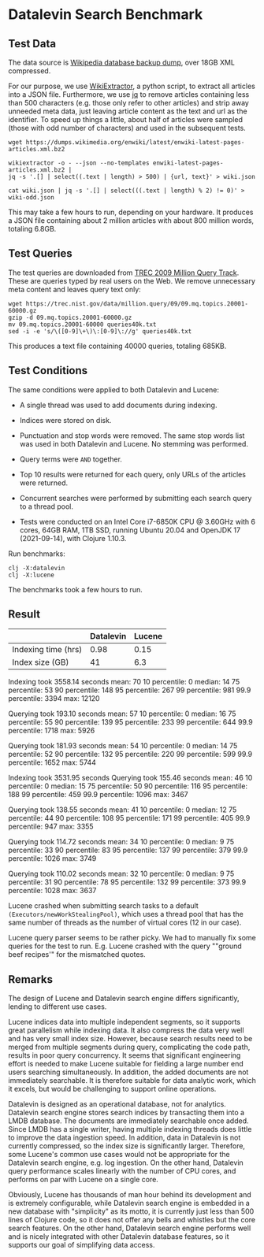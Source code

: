 # Datalevin Search Benchmark

## Test Data

The data source is [Wikipedia database backup dump](https://dumps.wikimedia.org/enwiki/latest/enwiki-latest-pages-articles.xml.bz2), over 18GB XML compressed.

For our purpose, we use
[WikiExtractor](https://github.com/attardi/wikiextractor), a python script, to
extract all articles into a JSON file. Furthermore, we use
[jq](https://stedolan.github.io/jq/) to remove articles containing less than 500
characters (e.g. those only refer to other articles) and strip away unneeded
meta data, just leaving article content as the text and url as the identifier.
To speed up things a little, about half of articles were sampled (those with odd
number of characters) and used in the subsequent tests.

```console
wget https://dumps.wikimedia.org/enwiki/latest/enwiki-latest-pages-articles.xml.bz2

wikiextractor -o - --json --no-templates enwiki-latest-pages-articles.xml.bz2 |
jq -s '.[] | select((.text | length) > 500) | {url, text}' > wiki.json

cat wiki.json | jq -s '.[] | select(((.text | length) % 2) != 0)' > wiki-odd.json
```
This may take a few hours to run, depending on your hardware. It produces a JSON
file containing about 2 million articles with about 800 million words, totaling 6.8GB.

## Test Queries

The test queries are downloaded from [TREC 2009 Million Query
Track](https://trec.nist.gov/data/million.query09.html). These are queries
typed by real users on the Web. We remove unnecessary meta content and leaves
query text only:

```console
wget https://trec.nist.gov/data/million.query/09/09.mq.topics.20001-60000.gz
gzip -d 09.mq.topics.20001-60000.gz
mv 09.mq.topics.20001-60000 queries40k.txt
sed -i -e 's/\([0-9]\+\)\:[0-9]\://g' queries40k.txt
```
This produces a text file containing 40000 queries, totaling 685KB.

## Test Conditions

The same conditions were applied to both Datalevin and Lucene:

* A single thread was used to add documents during indexing.

* Indices were stored on disk.

* Punctuation and stop words were removed. The same stop words list was used in
  both Datalevin and Lucene. No stemming was performed.

* Query terms were `AND` together.

* Top 10 results were returned for each query, only URLs of the articles were returned.

* Concurrent searches were performed by submitting each search query to a thread pool.

* Tests were conducted on an Intel Core i7-6850K CPU @ 3.60GHz with 6 cores, 64GB RAM, 1TB SSD, running Ubuntu 20.04 and OpenJDK 17 (2021-09-14), with Clojure 1.10.3.

Run benchmarks:

```
clj -X:datalevin
clj -X:lucene
```

The benchmarks took a few hours to run.

## Result

|   | Datalevin | Lucene |
|----|--------|--------|
| Indexing time (hrs)  | 0.98  | 0.15  |
| Index size (GB)  | 41  |  6.3      |


Indexing took 3558.14 seconds
mean: 70
10 percentile: 0
median: 14
75 percentile: 53
90 percentile: 148
95 percentile: 267
99 percentile: 981
99.9 percentile: 3394
max: 12120

Querying took 193.10 seconds
mean: 57
10 percentile: 0
median: 16
75 percentile: 55
90 percentile: 139
95 percentile: 233
99 percentile: 644
99.9 percentile: 1718
max: 5926

Querying took 181.93 seconds
mean: 54
10 percentile: 0
median: 14
75 percentile: 52
90 percentile: 132
95 percentile: 220
99 percentile: 599
99.9 percentile: 1652
max: 5744

Indexing took 3531.95 seconds
Querying took 155.46 seconds
mean: 46
10 percentile: 0
median: 15
75 percentile: 50
90 percentile: 116
95 percentile: 188
99 percentile: 459
99.9 percentile: 1096
max: 3467

Querying took 138.55 seconds
mean: 41
10 percentile: 0
median: 12
75 percentile: 44
90 percentile: 108
95 percentile: 171
99 percentile: 405
99.9 percentile: 947
max: 3355

Querying took 114.72 seconds
mean: 34
10 percentile: 0
median: 9
75 percentile: 33
90 percentile: 83
95 percentile: 137
99 percentile: 379
99.9 percentile: 1026
max: 3749

Querying took 110.02 seconds
mean: 32
10 percentile: 0
median: 9
75 percentile: 31
90 percentile: 78
95 percentile: 132
99 percentile: 373
99.9 percentile: 1028
max: 3637

Lucene crashed when submitting search tasks to a default `(Executors/newWorkStealingPool)`, which uses a thread pool that has the same number of threads as the number
of virtual cores (12 in our case).

Lucene query parser seems to be rather picky. We had to manually fix some
queries for the test to run. E.g. Lucene crashed with the query "\"ground beef
recipes\'" for the mismatched quotes.

## Remarks

The design of Lucene and Datalevin search engine differs significantly, lending
to different use cases.

Lucene indices data into multiple independent segments, so it supports great
parallelism while indexing data. It also compress the data very well and has
very small index size. However, because search results need to be merged from
multiple segments during query, complicating the code path, results in poor
query concurrency. It seems that significant engineering effort is needed to
make Lucene suitable for fielding a large number end users searching
simultaneously. In addition, the added documents are not immediately searchable.
It is therefore suitable for data analytic work, which it excels, but would be
challenging to support online operations.

Datalevin is designed as an operational database, not for analytics. Datalevin
search engine stores search indices by transacting them into a LMDB database. The
documents are immediately searchable once added. Since LMDB has a single writer,
having multiple indexing threads does little to improve the data ingestion
speed. In addition, data in Datalevin is not currently compressed, so the index
size is significantly larger. Therefore, some Lucene's common use cases would
not be appropriate for the Datalevin search engine, e.g. log ingestion. On the
other hand, Datalevin query performance scales linearly with the number of CPU
cores, and performs on par with Lucene on a single core.

Obviously, Lucene has thousands of man hour behind its development and is extremely
configurable, while Datalevin search engine is embedded in a new database with
"simplicity" as its motto, it is currently just less than 500 lines of Clojure
code, so it does not offer any bells and whistles but the core search features.
On the other hand, Datalevin search engine performs well and is nicely
integrated with other Datalevin database features, so it supports our goal of
simplifying data access.
